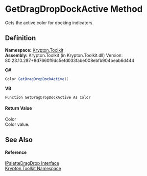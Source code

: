 # GetDragDropDockActive Method


Gets the active color for docking indicators.



## Definition
**Namespace:** <a href="79d2eac2-21f4-54ff-7552-b20c33c30600.md">Krypton.Toolkit</a>  
**Assembly:** Krypton.Toolkit (in Krypton.Toolkit.dll) Version: 80.23.10.287+8d7660f9dc5efd033fabe008ebfb904beab6d444

**C#**
``` C#
Color GetDragDropDockActive()
```
**VB**
``` VB
Function GetDragDropDockActive As Color
```



#### Return Value
Color  
Color value.

## See Also


#### Reference
<a href="1fa4bc94-6679-2ddc-a4d0-462ed2f46b66.md">IPaletteDragDrop Interface</a>  
<a href="79d2eac2-21f4-54ff-7552-b20c33c30600.md">Krypton.Toolkit Namespace</a>  
